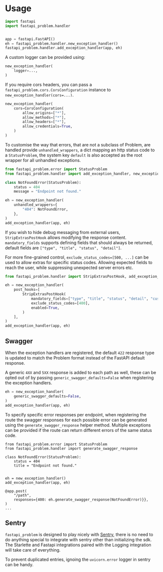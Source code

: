 # Usage

```python
import fastapi
import fastapi_problem.handler


app = fastapi.FastAPI()
eh = fastapi_problem.handler.new_exception_handler()
fastapi_problem.handler.add_exception_handler(app, eh)
```

A custom logger can be provided using:

```python
new_exception_handler(
    logger=...,
)
```

If you require cors headers, you can pass a `fastapi_problem.cors.CorsConfiguration`
instance to `new_exception_handler(cors=...)`.

```python
new_exception_handler(
    cors=CorsConfiguration(
        allow_origins=["*"],
        allow_methods=["*"],
        allow_headers=["*"],
        allow_credentials=True,
    )
)
```

To customise the way that errors, that are not a subclass of Problem, are
handled provide `unhandled_wrappers`, a dict mapping an http status code to
a `StatusProblem`, the system key `default` is also accepted as the root wrapper
for all unhandled exceptions.

```python
from fastapi_problem.error import StatusProblem
from fastapi_problem.handler import add_exception_handler, new_exception_handler

class NotFoundError(StatusProblem):
    status = 404
    message = "Endpoint not found."

eh = new_exception_handler(
    unhandled_wrappers={
        "404": NotFoundError,
    },
)
add_exception_handler(app, eh)
```

If you wish to hide debug messaging from external users, `StripExtrasPostHook`
allows modifying the response content. `mandatory_fields` supports defining
fields that should always be returned, default fields are `["type", "title",
"status", "detail"]`.

For more fine-grained control, `exclude_status_codes=[500, ...]` can be used to
allow extras for specific status codes. Allowing expected fields to reach the
user, while suppressing unexpected server errors etc.

```python
from fastapi_problem.handler import StripExtrasPostHook, add_exception_handler, new_exception_handler

eh = new_exception_handler(
    post_hooks=[
        StripExtrasPostHook(
            mandatory_fields=["type", "title", "status", "detail", "custom-extra"],
            exclude_status_codes=[400],
            enabled=True,
        )
    ],
)
add_exception_handler(app, eh)
```

## Swagger

When the exception handlers are registered, the default `422` response type is
updated to match the Problem format instead of the FastAPI default response.

A generic `4XX` and `5XX` response is added to each path as well, these can be
opted out of by passing `generic_swagger_defaults=False` when registering the
exception handlers.

```python
eh = new_exception_handler(
    generic_swagger_defaults=False,
)
add_exception_handler(app, eh)
```

To specify specific error responses per endpoint, when registering the route
the swagger responses for each possible error can be generated using the
`generate_swagger_response` helper method. Multiple exceptions can be provided
if the route can return different errors of the same status code.

```
from fastapi_problem.error import StatusProblem
from fastapi_problem.handler import generate_swagger_response

class NotFoundError(StatusProblem):
    status = 404
    title = "Endpoint not found."


eh = new_exception_handler()
add_exception_handler(app, eh)

@app.post(
    "/path",
    responses={400: eh.generate_swagger_response(NotFoundError)}},
)
...
```
## Sentry

`fastapi_problem` is designed to play nicely with [Sentry](https://sentry.io),
there is no need to do anything special to integrate with sentry other than
initializing the sdk. The Starlette and Fastapi integrations paired with the
Logging integration will take care of everything.

To prevent duplicated entries, ignoing the `uvicorn.error` logger in sentry can
be handy.
